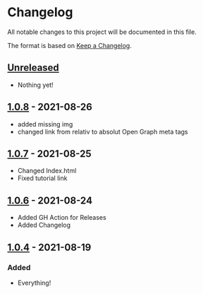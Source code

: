 # Changelog

All notable changes to this project will be documented in this file.

The format is based on [Keep a Changelog](https://keepachangelog.com/en/1.0.0/).

## [Unreleased]

- Nothing yet!

## [1.0.8] - 2021-08-26

- added missing img
- changed link from relativ to absolut Open Graph meta tags

## [1.0.7] - 2021-08-25

- Changed Index.html
- Fixed tutorial link

## [1.0.6] - 2021-08-24

- Added GH Action for Releases
- Added Changelog
  
## [1.0.4] - 2021-08-19

### Added

- Everything!

[Unreleased]: https://github.com/draschke/my-SAP-exercises-with-VSCode/compare/v0.2.1...HEAD
[1.0.8]: https://github.com/draschke/my-SAP-exercises-with-VSCode/compare/v1.0.7...v1.0.8
[1.0.7]: https://github.com/draschke/my-SAP-exercises-with-VSCode/compare/v1.0.6...v1.0.7
[1.0.6]: https://github.com/draschke/my-SAP-exercises-with-VSCode/compare/v1.0.4...v1.0.6
[1.0.4]: https://github.com/draschke/my-SAP-exercises-with-VSCode/compare/v1.0.0...v1.0.4

